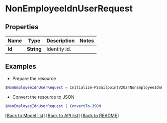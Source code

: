 # NonEmployeeIdnUserRequest
## Properties

Name | Type | Description | Notes
------------ | ------------- | ------------- | -------------
**Id** | **String** | Identity id. | 

## Examples

- Prepare the resource
```powershell
$NonEmployeeIdnUserRequest = Initialize-PSSailpointV2024NonEmployeeIdnUserRequest  -Id 2c91808570313110017040b06f344ec9
```

- Convert the resource to JSON
```powershell
$NonEmployeeIdnUserRequest | ConvertTo-JSON
```

[[Back to Model list]](../README.md#documentation-for-models) [[Back to API list]](../README.md#documentation-for-api-endpoints) [[Back to README]](../README.md)

